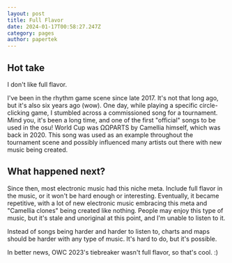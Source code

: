 ```yaml
---
layout: post
title: Full Flavor
date: 2024-01-17T00:58:27.247Z
category: pages
author: papertek
---
```

## Hot take

I don't like full flavor.

I've been in the rhythm game scene since late 2017. It's not that long ago, but it's also six years ago (wow). One day, while playing a specific circle-clicking game, I stumbled across a commissioned song for a tournament. Mind you, it's been a long time, and one of the first "official" songs to be used in the osu! World Cup was ΩΩPARTS by Camellia himself, which was back in 2020. This song was used as an example throughout the tournament scene and possibly influenced many artists out there with new music being created.

## What happened next?

Since then, most electronic music had this niche meta. Include full flavor in the music, or it won't be hard enough or interesting. Eventually, it became repetitive, with a lot of new electronic music embracing this meta and "Camellia clones" being created like nothing. People may enjoy this type of music, but it's stale and unoriginal at this point, and I'm unable to listen to it.

Instead of songs being harder and harder to listen to, charts and maps should be harder with any type of music. It's hard to do, but it's possible.

In better news, OWC 2023's tiebreaker wasn't full flavor, so that's cool. :)